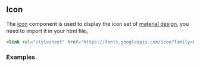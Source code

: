 ## Icon

The [icon](https://material.google.com/style/icons.html#icons-system-icons) component is used to display the icon set of [material design](http://google.github.io/material-design-icons/), you need to import it in your html file。

```html
<link rel="stylesheet" href="https://fonts.googleapis.com/icon?family=Material+Icons">
```

### Examples
